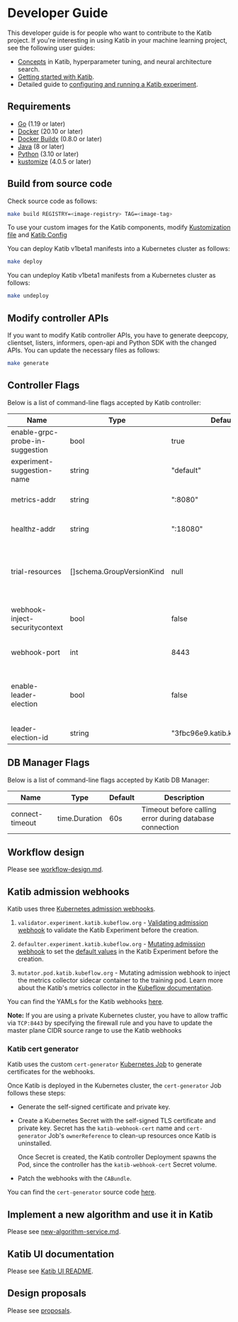 # Developer Guide

This developer guide is for people who want to contribute to the Katib project.
If you're interesting in using Katib in your machine learning project,
see the following user guides:

- [Concepts](https://www.kubeflow.org/docs/components/katib/overview/)
  in Katib, hyperparameter tuning, and neural architecture search.
- [Getting started with Katib](https://kubeflow.org/docs/components/katib/hyperparameter/).
- Detailed guide to [configuring and running a Katib
  experiment](https://kubeflow.org/docs/components/katib/experiment/).

## Requirements

- [Go](https://golang.org/) (1.19 or later)
- [Docker](https://docs.docker.com/) (20.10 or later)
- [Docker Buildx](https://docs.docker.com/build/buildx/) (0.8.0 or later)
- [Java](https://docs.oracle.com/javase/8/docs/technotes/guides/install/install_overview.html) (8 or later)
- [Python](https://www.python.org/) (3.10 or later)
- [kustomize](https://kustomize.io/) (4.0.5 or later)

## Build from source code

Check source code as follows:

```bash
make build REGISTRY=<image-registry> TAG=<image-tag>
```

To use your custom images for the Katib components, modify
[Kustomization file](https://github.com/kubeflow/katib/blob/master/manifests/v1beta1/installs/katib-standalone/kustomization.yaml)
and [Katib Config](https://github.com/kubeflow/katib/blob/master/manifests/v1beta1/components/controller/katib-config.yaml)

You can deploy Katib v1beta1 manifests into a Kubernetes cluster as follows:

```bash
make deploy
```

You can undeploy Katib v1beta1 manifests from a Kubernetes cluster as follows:

```bash
make undeploy
```

## Modify controller APIs

If you want to modify Katib controller APIs, you have to
generate deepcopy, clientset, listers, informers, open-api and Python SDK with the changed APIs.
You can update the necessary files as follows:

```bash
make generate
```

## Controller Flags

Below is a list of command-line flags accepted by Katib controller:

| Name                            | Type                      | Default                       | Description                                                                                                            |
| ------------------------------- | ------------------------- | ----------------------------- | ---------------------------------------------------------------------------------------------------------------------- |
| enable-grpc-probe-in-suggestion | bool                      | true                          | Enable grpc probe in suggestions                                                                                       |
| experiment-suggestion-name      | string                    | "default"                     | The implementation of suggestion interface in experiment controller                                                    |
| metrics-addr                    | string                    | ":8080"                       | The address that the metrics endpoint binds to                                                                         |
| healthz-addr                    | string                    | ":18080"                      | The address that the healthz endpoint binds to                                                                         |
| trial-resources                 | []schema.GroupVersionKind | null                          | The list of resources that can be used as trial template, in the form: Kind.version.group (e.g. TFJob.v1.kubeflow.org) |
| webhook-inject-securitycontext  | bool                      | false                         | Inject the securityContext of container[0] in the sidecar                                                              |
| webhook-port                    | int                       | 8443                          | The port number to be used for admission webhook server                                                                |
| enable-leader-election          | bool                      | false                         | Enable leader election for katib-controller. Enabling this will ensure there is only one active katib-controller.      |
| leader-election-id              | string                    | "3fbc96e9.katib.kubeflow.org" | The ID for leader election.                                                                                            |

## DB Manager Flags

Below is a list of command-line flags accepted by Katib DB Manager:

| Name            | Type          | Default | Description                                             |
| --------------- | ------------- | ------- | ------------------------------------------------------- |
| connect-timeout | time.Duration | 60s     | Timeout before calling error during database connection |

## Workflow design

Please see [workflow-design.md](./workflow-design.md).

## Katib admission webhooks

Katib uses three [Kubernetes admission webhooks](https://kubernetes.io/docs/reference/access-authn-authz/extensible-admission-controllers/).

1. `validator.experiment.katib.kubeflow.org` -
   [Validating admission webhook](https://kubernetes.io/docs/reference/access-authn-authz/admission-controllers/#validatingadmissionwebhook)
   to validate the Katib Experiment before the creation.

1. `defaulter.experiment.katib.kubeflow.org` -
   [Mutating admission webhook](https://kubernetes.io/docs/reference/access-authn-authz/admission-controllers/#mutatingadmissionwebhook)
   to set the [default values](../pkg/apis/controller/experiments/v1beta1/experiment_defaults.go)
   in the Katib Experiment before the creation.

1. `mutator.pod.katib.kubeflow.org` - Mutating admission webhook to inject the metrics
   collector sidecar container to the training pod. Learn more about the Katib's
   metrics collector in the
   [Kubeflow documentation](https://www.kubeflow.org/docs/components/katib/experiment/#metrics-collector).

You can find the YAMLs for the Katib webhooks
[here](../manifests/v1beta1/components/webhook/webhooks.yaml).

**Note:** If you are using a private Kubernetes cluster, you have to allow traffic
via `TCP:8443` by specifying the firewall rule and you have to update the master
plane CIDR source range to use the Katib webhooks

### Katib cert generator

Katib uses the custom `cert-generator` [Kubernetes Job](https://kubernetes.io/docs/concepts/workloads/controllers/job/)
to generate certificates for the webhooks.

Once Katib is deployed in the Kubernetes cluster, the `cert-generator` Job follows these steps:

- Generate the self-signed certificate and private key.

- Create a Kubernetes Secret with the self-signed TLS certificate and private key.
  Secret has the `katib-webhook-cert` name and `cert-generator` Job's
  `ownerReference` to clean-up resources once Katib is uninstalled.

  Once Secret is created, the Katib controller Deployment spawns the Pod,
  since the controller has the `katib-webhook-cert` Secret volume.

- Patch the webhooks with the `CABundle`.

You can find the `cert-generator` source code [here](../cmd/cert-generator/v1beta1).

## Implement a new algorithm and use it in Katib

Please see [new-algorithm-service.md](./new-algorithm-service.md).

## Katib UI documentation

Please see [Katib UI README](https://github.com/kubeflow/katib/tree/master/pkg/ui/v1beta1).

## Design proposals

Please see [proposals](./proposals).
